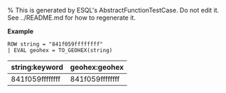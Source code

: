 % This is generated by ESQL's AbstractFunctionTestCase. Do not edit it. See ../README.md for how to regenerate it.

**Example**

```esql
ROW string = "841f059ffffffff"
| EVAL geohex = TO_GEOHEX(string)
```

| string:keyword | geohex:geohex |
| --- | --- |
| 841f059ffffffff | 841f059ffffffff |


